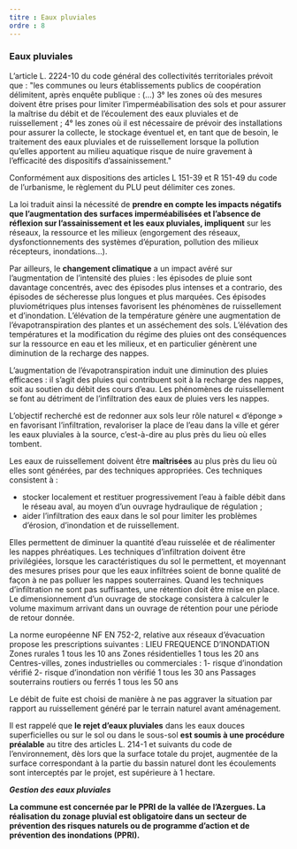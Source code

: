 ```yaml
---
titre : Eaux pluviales
ordre : 8
---
```

### Eaux pluviales

L’article L. 2224-10 du code général des collectivités territoriales prévoit que :
"les communes ou leurs établissements publics de coopération délimitent, après enquête publique : (…)
3° les zones où des mesures doivent être prises pour limiter l’imperméabilisation des sols et pour assurer
la maîtrise du débit et de l’écoulement des eaux pluviales et de ruissellement ;
4° les zones où il est nécessaire de prévoir des installations pour assurer la collecte, le stockage éventuel
et, en tant que de besoin, le traitement des eaux pluviales et de ruissellement lorsque la pollution qu’elles
apportent au milieu aquatique risque de nuire gravement à l’efficacité des dispositifs d’assainissement."

Conformément aux dispositions des articles L 151-39 et R 151-49 du code de l’urbanisme, le règlement du
PLU peut délimiter ces zones.

La loi traduit ainsi la nécessité de **prendre en compte les impacts négatifs que l’augmentation des
surfaces imperméabilisées et l’absence de réflexion sur l’assainissement et les eaux pluviales,
impliquent** sur les réseaux, la ressource et les milieux (engorgement des réseaux, dysfonctionnements
des systèmes d’épuration, pollution des milieux récepteurs, inondations…).

Par ailleurs, le **changement climatique** a un impact avéré sur l’augmentation de l’intensité des pluies : les
épisodes de pluie sont davantage concentrés, avec des épisodes plus intenses et a contrario, des épisodes de sécheresse plus longues et plus marquées. Ces épisodes pluviométriques plus intenses
favorisent les phénomènes de ruissellement et d’inondation. L’élévation de la température génère une
augmentation de l’évapotranspiration des plantes et un asséchement des sols. L’élévation des
températures et la modification du régime des pluies ont des conséquences sur la ressource en eau et les
milieux, et en particulier génèrent une diminution de la recharge des nappes.

L’augmentation de l’évapotranspiration induit une diminution des pluies efficaces : il s’agit des pluies qui
contribuent soit à la recharge des nappes, soit au soutien du débit des cours d’eau. Les phénomènes de
ruissellement se font au détriment de l’infiltration des eaux de pluies vers les nappes.

L’objectif recherché est de redonner aux sols leur rôle naturel « d’éponge » en favorisant l’infiltration,
revaloriser la place de l’eau dans la ville et gérer les eaux pluviales à la source, c’est-à-dire au plus près du
lieu où elles tombent.

Les eaux de ruissellement doivent être **maîtrisées** au plus près du lieu où elles sont générées, par des
techniques appropriées. Ces techniques consistent à :
- stocker localement et restituer progressivement l’eau à faible débit dans le réseau aval, au moyen
d’un ouvrage hydraulique de régulation ;
- aider l’infiltration des eaux dans le sol pour limiter les problèmes d’érosion, d’inondation et de
ruissellement.

Elles permettent de diminuer la quantité d’eau ruisselée et de réalimenter les nappes phréatiques. Les
techniques d’infiltration doivent être privilégiées, lorsque les caractéristiques du sol le permettent, et
moyennant des mesures prises pour que les eaux infiltrées soient de bonne qualité de façon à ne pas
polluer les nappes souterraines. Quand les techniques d’infiltration ne sont pas suffisantes, une rétention
doit être mise en place. Le dimensionnement d’un ouvrage de stockage consistera à calculer le volume
maximum arrivant dans un ouvrage de rétention pour une période de retour donnée.

La norme européenne NF EN 752-2, relative aux réseaux d’évacuation propose les prescriptions
suivantes :
LIEU FREQUENCE D’INONDATION
Zones rurales 1 tous les 10 ans
Zones résidentielles 1 tous les 20 ans
Centres-villes, zones industrielles ou commerciales :
1- risque d’inondation vérifié
2- risque d’inondation non vérifié
1 tous les 30 ans
Passages souterrains routiers ou ferrés 1 tous les 50 ans

Le débit de fuite est choisi de manière à ne pas aggraver la situation par rapport au ruissellement généré
par le terrain naturel avant aménagement.

Il est rappelé que **le rejet d’eaux pluviales** dans les eaux douces superficielles ou sur le sol ou dans le
sous-sol **est soumis à une procédure préalable** au titre des articles L. 214-1 et suivants du code de
l’environnement, dès lors que la surface totale du projet, augmentée de la surface correspondant à la
partie du bassin naturel dont les écoulements sont interceptés par le projet, est supérieure à 1 hectare.

***Gestion des eaux pluviales***

**La commune est concernée par le PPRI de la vallée de l’Azergues.
La réalisation du zonage pluvial est obligatoire dans un secteur de prévention des risques
naturels ou de programme d’action et de prévention des inondations (PPRI).**
